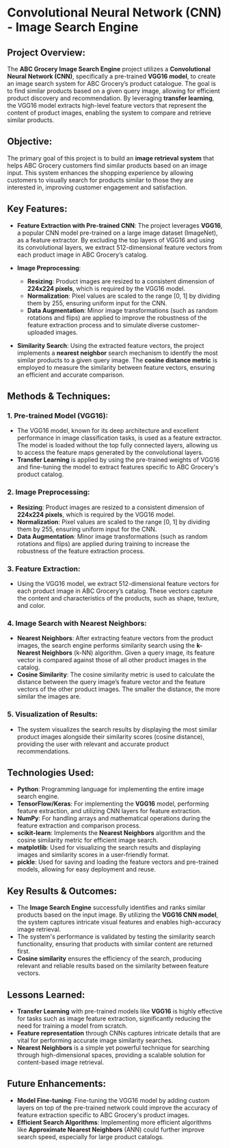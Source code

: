 # Convolutional Neural Network (CNN) - Image Search Engine

## Project Overview:
The **ABC Grocery Image Search Engine** project utilizes a **Convolutional Neural Network (CNN)**, specifically a pre-trained **VGG16 model**, to create an image search system for ABC Grocery’s product catalogue. The goal is to find similar products based on a given query image, allowing for efficient product discovery and recommendation. By leveraging **transfer learning**, the VGG16 model extracts high-level feature vectors that represent the content of product images, enabling the system to compare and retrieve similar products.

## Objective:
The primary goal of this project is to build an **image retrieval system** that helps ABC Grocery customers find similar products based on an image input. This system enhances the shopping experience by allowing customers to visually search for products similar to those they are interested in, improving customer engagement and satisfaction.

## Key Features:
- **Feature Extraction with Pre-trained CNN**: The project leverages **VGG16**, a popular CNN model pre-trained on a large image dataset (ImageNet), as a feature extractor. By excluding the top layers of VGG16 and using its convolutional layers, we extract 512-dimensional feature vectors from each product image in ABC Grocery’s catalog.
- **Image Preprocessing**: 
  - **Resizing**: Product images are resized to a consistent dimension of **224x224 pixels**, which is required by the VGG16 model.
  - **Normalization**: Pixel values are scaled to the range [0, 1] by dividing them by 255, ensuring uniform input for the CNN.
  - **Data Augmentation**: Minor image transformations (such as random rotations and flips) are applied to improve the robustness of the feature extraction process and to simulate diverse customer-uploaded images.

- **Similarity Search**: Using the extracted feature vectors, the project implements a **nearest neighbor** search mechanism to identify the most similar products to a given query image. The **cosine distance metric** is employed to measure the similarity between feature vectors, ensuring an efficient and accurate comparison.

## Methods & Techniques:

### **1. Pre-trained Model (VGG16)**:
   - The VGG16 model, known for its deep architecture and excellent performance in image classification tasks, is used as a feature extractor. The model is loaded without the top fully connected layers, allowing us to access the feature maps generated by the convolutional layers.
   - **Transfer Learning** is applied by using the pre-trained weights of VGG16 and fine-tuning the model to extract features specific to ABC Grocery's product catalog.

### **2. Image Preprocessing**:
   - **Resizing**: Product images are resized to a consistent dimension of **224x224 pixels**, which is required by the VGG16 model.
   - **Normalization**: Pixel values are scaled to the range [0, 1] by dividing them by 255, ensuring uniform input for the CNN.
   - **Data Augmentation**: Minor image transformations (such as random rotations and flips) are applied during training to increase the robustness of the feature extraction process.

### **3. Feature Extraction**:
   - Using the VGG16 model, we extract 512-dimensional feature vectors for each product image in ABC Grocery’s catalog. These vectors capture the content and characteristics of the products, such as shape, texture, and color.

### **4. Image Search with Nearest Neighbors**:
   - **Nearest Neighbors**: After extracting feature vectors from the product images, the search engine performs similarity search using the **k-Nearest Neighbors** (k-NN) algorithm. Given a query image, its feature vector is compared against those of all other product images in the catalog.
   - **Cosine Similarity**: The cosine similarity metric is used to calculate the distance between the query image’s feature vector and the feature vectors of the other product images. The smaller the distance, the more similar the images are.

### **5. Visualization of Results**:
   - The system visualizes the search results by displaying the most similar product images alongside their similarity scores (cosine distance), providing the user with relevant and accurate product recommendations.

## Technologies Used:
- **Python**: Programming language for implementing the entire image search engine.
- **TensorFlow/Keras**: For implementing the **VGG16** model, performing feature extraction, and utilizing CNN layers for feature extraction.
- **NumPy**: For handling arrays and mathematical operations during the feature extraction and comparison process.
- **scikit-learn**: Implements the **Nearest Neighbors** algorithm and the cosine similarity metric for efficient image search.
- **matplotlib**: Used for visualizing the search results and displaying images and similarity scores in a user-friendly format.
- **pickle**: Used for saving and loading the feature vectors and pre-trained models, allowing for easy deployment and reuse.

## Key Results & Outcomes:
- The **Image Search Engine** successfully identifies and ranks similar products based on the input image. By utilizing the **VGG16 CNN model**, the system captures intricate visual features and enables high-accuracy image retrieval.
- The system's performance is validated by testing the similarity search functionality, ensuring that products with similar content are returned first.
- **Cosine similarity** ensures the efficiency of the search, producing relevant and reliable results based on the similarity between feature vectors.

## Lessons Learned:
- **Transfer Learning** with pre-trained models like **VGG16** is highly effective for tasks such as image feature extraction, significantly reducing the need for training a model from scratch.
- **Feature representation** through CNNs captures intricate details that are vital for performing accurate image similarity searches.
- **Nearest Neighbors** is a simple yet powerful technique for searching through high-dimensional spaces, providing a scalable solution for content-based image retrieval.

## Future Enhancements:
- **Model Fine-tuning**: Fine-tuning the VGG16 model by adding custom layers on top of the pre-trained network could improve the accuracy of feature extraction specific to ABC Grocery's product images.
- **Efficient Search Algorithms**: Implementing more efficient algorithms like **Approximate Nearest Neighbors** (ANN) could further improve search speed, especially for large product catalogs.

